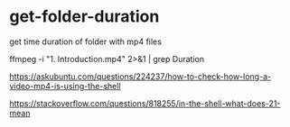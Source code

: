 # get-folder-duration
get time duration of folder with mp4 files

ffmpeg -i "1. Introduction.mp4" 2>&1 | grep Duration

https://askubuntu.com/questions/224237/how-to-check-how-long-a-video-mp4-is-using-the-shell

https://stackoverflow.com/questions/818255/in-the-shell-what-does-21-mean
